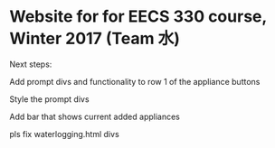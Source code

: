 # Website for for EECS 330 course, Winter 2017 (Team 水)

Next steps:

Add prompt divs and functionality to row 1 of the appliance buttons

Style the prompt divs

Add bar that shows current added appliances

pls fix waterlogging.html divs
